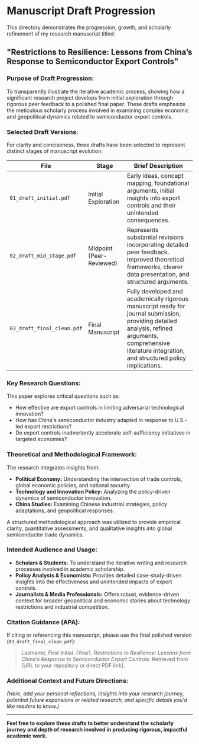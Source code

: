 # Manuscript Draft Progression

This directory demonstrates the progression, growth, and scholarly refinement of my research manuscript titled:

## **"Restrictions to Resilience: Lessons from China’s Response to Semiconductor Export Controls"**

### Purpose of Draft Progression:

To transparently illustrate the iterative academic process, showing how a significant research project develops from initial exploration through rigorous peer feedback to a polished final paper. These drafts emphasize the meticulous scholarly process involved in examining complex economic and geopolitical dynamics related to semiconductor export controls.

### Selected Draft Versions:

For clarity and conciseness, three drafts have been selected to represent distinct stages of manuscript evolution:

| File                         | Stage                    | Brief Description                                |
|------------------------------|--------------------------|--------------------------------------------------|
| `01_draft_initial.pdf`       | Initial Exploration      | Early ideas, concept mapping, foundational arguments, initial insights into export controls and their unintended consequences.|
| `02_draft_mid_stage.pdf`     | Midpoint (Peer-Reviewed) | Represents substantial revisions incorporating detailed peer feedback. Improved theoretical frameworks, clearer data presentation, and structured arguments.|
| `03_draft_final_clean.pdf`   | Final Manuscript         | Fully developed and academically rigorous manuscript ready for journal submission, providing detailed analysis, refined arguments, comprehensive literature integration, and structured policy implications.|

### Key Research Questions:

This paper explores critical questions such as:

- How effective are export controls in limiting adversarial technological innovation?
- How has China's semiconductor industry adapted in response to U.S.-led export restrictions?
- Do export controls inadvertently accelerate self-sufficiency initiatives in targeted economies?

### Theoretical and Methodological Framework:

The research integrates insights from:

- **Political Economy:** Understanding the intersection of trade controls, global economic policies, and national security.
- **Technology and Innovation Policy:** Analyzing the policy-driven dynamics of semiconductor innovation.
- **China Studies:** Examining Chinese industrial strategies, policy adaptations, and geopolitical responses.

A structured methodological approach was utilized to provide empirical clarity, quantitative assessments, and qualitative insights into global semiconductor trade dynamics.

### Intended Audience and Usage:

- **Scholars & Students:** To understand the iterative writing and research processes involved in academic scholarship.
- **Policy Analysts & Economists:** Provides detailed case-study-driven insights into the effectiveness and unintended impacts of export controls.
- **Journalists & Media Professionals:** Offers robust, evidence-driven context for broader geopolitical and economic stories about technology restrictions and industrial competition.

### Citation Guidance (APA):

If citing or referencing this manuscript, please use the final polished version (`03_draft_final_clean.pdf`):

> Lastname, First Initial. (Year). *Restrictions to Resilience: Lessons from China’s Response to Semiconductor Export Controls.* Retrieved from [URL to your repository or direct PDF link].

### Additional Context and Future Directions:

*(Here, add your personal reflections, insights into your research journey, potential future expansions or related research, and specific details you'd like readers to know.)*

---

**Feel free to explore these drafts to better understand the scholarly journey and depth of research involved in producing rigorous, impactful academic work.**


